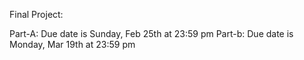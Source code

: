Final Project:

Part-A: Due date is Sunday, Feb 25th at 23:59 pm
Part-b: Due date is Monday, Mar 19th at 23:59 pm
